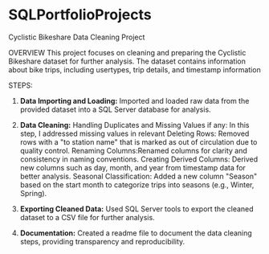 # SQLPortfolioProjects
Cyclistic Bikeshare Data Cleaning Project

OVERVIEW
This project focuses on cleaning and preparing the Cyclistic Bikeshare dataset for further analysis.
The dataset contains information about bike trips, including usertypes, trip details, and timestamp information

STEPS:
1. **Data Importing and Loading:**
Imported and loaded raw data from the provided dataset into a SQL Server database for analysis.

2. **Data Cleaning:**
Handling Duplicates and Missing Values if any: In this step, I addressed missing values in relevant
Deleting Rows: Removed rows with a "to station name" that is marked as out of circulation due to quality control.
Renaming Columns:Renamed columns for clarity and consistency in naming conventions.
Creating Derived Columns: Derived new columns such as day, month, and year from timestamp data for better analysis.
Seasonal Classification: Added a new column "Season" based on the start month to categorize trips into seasons (e.g., Winter, Spring).

3. **Exporting Cleaned Data:**
Used SQL Server tools to export the cleaned dataset to a CSV file for further analysis.

4. **Documentation:**
Created a readme file to document the data cleaning steps, providing transparency and reproducibility.
